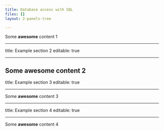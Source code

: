 ```yaml
---
title: Database access with SQL
files: []
layout: 2-panels-tree

---
```

Some **awesome** content 1

---
title: Example section 2
editable: true

---
Some **awesome** content 2
---
title: Example section 3
editable: true

---
Some **awesome** content 3

---
title: Example section 4
editable: true

---
Some **awesome** content 4
